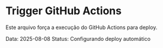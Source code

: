 # Trigger GitHub Actions

Este arquivo força a execução do GitHub Actions para deploy.

Data: 2025-08-08
Status: Configurando deploy automático
